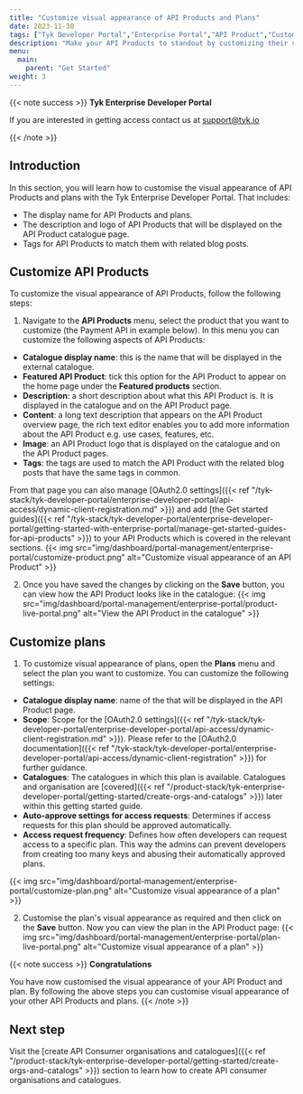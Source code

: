 ```yaml
---
title: "Customize visual appearance of API Products and Plans"
date: 2023-11-30
tags: ["Tyk Developer Portal","Enterprise Portal","API Product","Customization"]
description: "Make your API Products to standout by customizing their visual appearance"
menu:
  main:
    parent: "Get Started"
weight: 3
---
```


{{< note success >}}
**Tyk Enterprise Developer Portal**

If you are interested in getting access contact us at [support@tyk.io](<mailto:support@tyk.io?subject=Tyk Enterprise Portal Beta>)

{{< /note >}}

## Introduction

In this section, you will learn how to customise the visual appearance of API Products and plans with the Tyk Enterprise Developer Portal. That includes:
- The display name for API Products and plans.
- The description and logo of API Products that will be displayed on the API Product catalogue page.
- Tags for API Products to match them with related blog posts.

## Customize API Products
To customize the visual appearance of API Products, follow the following steps:
1. Navigate to the **API Products** menu, select the product that you want to customize (the Payment API in example below). In this menu you can customize the following aspects of API Products:
- **Catalogue display name**: this is the name that will be displayed in the external catalogue.
- **Featured API Product**: tick this option for the API Product to appear on the home page under the **Featured products** section.
- **Description**: a short description about what this API Product is. It is displayed in the catalogue and on the API Product page.
- **Content**: a long text description that appears on the API Product overview page, the rich text editor enables you to add more information about the API Product e.g. use cases, features, etc.
- **Image**: an API Product logo that is displayed on the catalogue and on the API Product pages.
- **Tags**: the tags are used to match the API Product with the related blog posts that have the same tags in common.
 
From that page you can also manage [OAuth2.0 settings]({{< ref "/tyk-stack/tyk-developer-portal/enterprise-developer-portal/api-access/dynamic-client-registration.md" >}}) and add [the Get started guides]({{< ref "/tyk-stack/tyk-developer-portal/enterprise-developer-portal/getting-started-with-enterprise-portal/manage-get-started-guides-for-api-products" >}}) to your API Products which is covered in the relevant sections.
{{< img src="img/dashboard/portal-management/enterprise-portal/customize-product.png" alt="Customize visual appearance of an API Product" >}}

2. Once you have saved the changes by clicking on the **Save** button, you can view how the API Product looks like in the catalogue:
{{< img src="img/dashboard/portal-management/enterprise-portal/product-live-portal.png" alt="View the API Product in the catalogue" >}}

## Customize plans
1. To customize visual appearance of plans, open the **Plans** menu and select the plan you want to customize. You can customize the following settings:
- **Catalogue display name**: name of the that will be displayed in the API Product page.
- **Scope**: Scope for the [OAuth2.0 settings]({{< ref "/tyk-stack/tyk-developer-portal/enterprise-developer-portal/api-access/dynamic-client-registration.md" >}}). Please refer to the [OAuth2.0 documentation]({{< ref "/tyk-stack/tyk-developer-portal/enterprise-developer-portal/api-access/dynamic-client-registration" >}}) for further guidance.
- **Catalogues**: The catalogues in which this plan is available. Catalogues and organisation are [covered]({{< ref "/product-stack/tyk-enterprise-developer-portal/getting-started/create-orgs-and-catalogs" >}}) later within this getting started guide.
- **Auto-approve settings for access requests**: Determines if access requests for this plan should be approved automatically.
- **Access request frequency**: Defines how often developers can request access to a specific plan. This way the admins can prevent developers from creating too many keys and abusing their automatically approved plans.

{{< img src="img/dashboard/portal-management/enterprise-portal/customize-plan.png" alt="Customize visual appearance of a plan" >}}

2. Customise the plan's visual appearance as required and then click on the **Save** button. Now you can view the plan in the API Product page: 
{{< img src="img/dashboard/portal-management/enterprise-portal/plan-live-portal.png" alt="Customize visual appearance of a plan" >}}

{{< note success >}}
**Congratulations**

You have now customised the visual appearance of your API Product and plan. By following the above steps you can customise visual appearance of your other API Products and plans. 
{{< /note >}}

## Next step

Visit the [create API Consumer organisations and catalogues]({{< ref "/product-stack/tyk-enterprise-developer-portal/getting-started/create-orgs-and-catalogs" >}}) section to learn how to create API consumer organisations and catalogues.